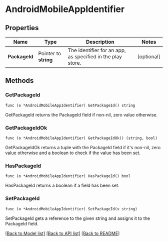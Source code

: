 # AndroidMobileAppIdentifier

## Properties

Name | Type | Description | Notes
------------ | ------------- | ------------- | -------------
**PackageId** | Pointer to **string** | The identifier for an app, as specified in the play store. | [optional] 

## Methods

### GetPackageId

`func (o *AndroidMobileAppIdentifier) GetPackageId() string`

GetPackageId returns the PackageId field if non-nil, zero value otherwise.

### GetPackageIdOk

`func (o *AndroidMobileAppIdentifier) GetPackageIdOk() (string, bool)`

GetPackageIdOk returns a tuple with the PackageId field if it's non-nil, zero value otherwise
and a boolean to check if the value has been set.

### HasPackageId

`func (o *AndroidMobileAppIdentifier) HasPackageId() bool`

HasPackageId returns a boolean if a field has been set.

### SetPackageId

`func (o *AndroidMobileAppIdentifier) SetPackageId(v string)`

SetPackageId gets a reference to the given string and assigns it to the PackageId field.


[[Back to Model list]](../README.md#documentation-for-models) [[Back to API list]](../README.md#documentation-for-api-endpoints) [[Back to README]](../README.md)


